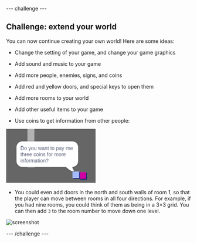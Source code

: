 --- challenge ---
## Challenge: extend your world
You can now continue creating your own world! Here are some ideas:

+ Change the setting of your game, and change your game graphics
+ Add sound and music to your game
+ Add more people, enemies, signs, and coins
+ Add red and yellow doors, and special keys to open them
+ Add more rooms to your world
+ Add other useful items to your game

+ Use coins to get information from other people:

![screenshot](images/world-bribe.png)

+ You could even add doors in the north and south walls of room 1, so that the player can move between rooms in all four directions. For example, if you had nine rooms, you could think of them as being in a 3×3 grid. You can then add `3` to the room number to move down one level.

![screenshot](images/world-north-south.png)

--- /challenge ---
